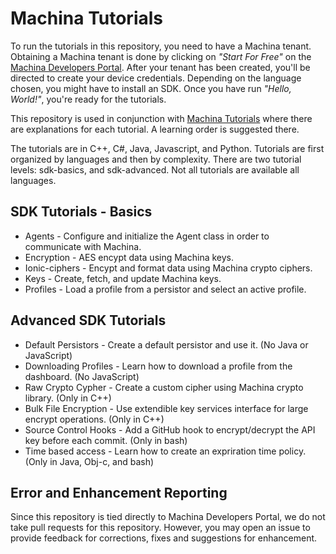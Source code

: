 # Machina Tutorials
To run the tutorials in this repository, you need to have a Machina tenant. Obtaining a Machina tenant is done by clicking on *"Start For Free"* on the [Machina Developers Portal](https://ionic.com/developers). After your tenant has been created, you'll be directed to create your device credentials. Depending on the language chosen, you might have to install an SDK.  Once you have run *"Hello, World!"*, you're ready for the tutorials.

This repository is used in conjunction with [Machina Tutorials](https://dev.ionic.com/tutorials) where there are explanations for each tutorial.  A learning order is suggested there.

The tutorials are in C++, C#, Java, Javascript, and Python. Tutorials are first organized by
languages and then by complexity.  There are two tutorial levels: sdk-basics, and sdk-advanced.
Not all tutorials are available all languages.

## SDK Tutorials - Basics

* Agents - Configure and initialize the Agent class in order to communicate with Machina.
* Encryption - AES encypt data using Machina keys.
* Ionic-ciphers - Encypt and format data using Machina crypto ciphers.
* Keys - Create, fetch, and update Machina keys.
* Profiles - Load a profile from a persistor and select an active profile.

## Advanced SDK Tutorials

* Default Persistors - Create a default persistor and use it. (No Java or JavaScript)
* Downloading Profiles - Learn how to download a profile from the dashboard. (No JavaScript)
* Raw Crypto Cypher - Create a custom cipher using Machina crypto library. (Only in C++)
* Bulk File Encryption - Use extendible key services interface for large encrypt operations.  (Only in C++)
* Source Control Hooks - Add a GitHub hook to encrypt/decrypt the API key before each commit. (Only in bash)
* Time based access - Learn how to create an expriration time policy.  (Only in Java, Obj-c, and bash)

## Error and Enhancement Reporting
Since this repository is tied directly to Machina Developers Portal, we do not take pull requests for this repository. However, you may open an issue to provide feedback for corrections, fixes and suggestions for enhancement.
